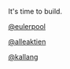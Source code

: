 It's time to build.

[@eulerpool](https://eulerpool.com)

[@alleaktien](https://www.alleaktien.de)

[@kallang](https://www.kallang.de)

<!---
michaeljakob/michaeljakob is a ✨ special ✨ repository because its `README.md` (this file) appears on your GitHub profile.
You can click the Preview link to take a look at your changes.
--->
